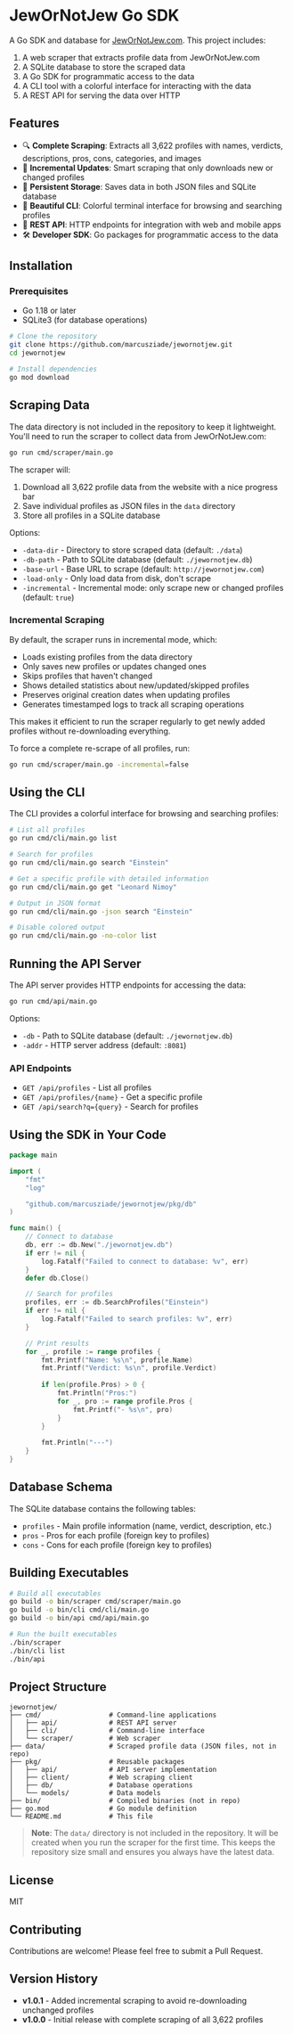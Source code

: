 # JewOrNotJew Go SDK

A Go SDK and database for [JewOrNotJew.com](http://jewornotjew.com). This project includes:

1. A web scraper that extracts profile data from JewOrNotJew.com
2. A SQLite database to store the scraped data
3. A Go SDK for programmatic access to the data
4. A CLI tool with a colorful interface for interacting with the data
5. A REST API for serving the data over HTTP

## Features

- 🔍 **Complete Scraping**: Extracts all 3,622 profiles with names, verdicts, descriptions, pros, cons, categories, and images
- 🔄 **Incremental Updates**: Smart scraping that only downloads new or changed profiles
- 💾 **Persistent Storage**: Saves data in both JSON files and SQLite database
- 🌈 **Beautiful CLI**: Colorful terminal interface for browsing and searching profiles
- 🚀 **REST API**: HTTP endpoints for integration with web and mobile apps
- 🛠️ **Developer SDK**: Go packages for programmatic access to the data

## Installation

### Prerequisites

- Go 1.18 or later
- SQLite3 (for database operations)

```bash
# Clone the repository
git clone https://github.com/marcusziade/jewornotjew.git
cd jewornotjew

# Install dependencies
go mod download
```

## Scraping Data

The data directory is not included in the repository to keep it lightweight. You'll need to run the scraper to collect data from JewOrNotJew.com:

```bash
go run cmd/scraper/main.go
```

The scraper will:
1. Download all 3,622 profile data from the website with a nice progress bar
2. Save individual profiles as JSON files in the `data` directory
3. Store all profiles in a SQLite database

Options:
- `-data-dir` - Directory to store scraped data (default: `./data`)
- `-db-path` - Path to SQLite database (default: `./jewornotjew.db`)
- `-base-url` - Base URL to scrape (default: `http://jewornotjew.com`)
- `-load-only` - Only load data from disk, don't scrape
- `-incremental` - Incremental mode: only scrape new or changed profiles (default: `true`)

### Incremental Scraping

By default, the scraper runs in incremental mode, which:
- Loads existing profiles from the data directory
- Only saves new profiles or updates changed ones
- Skips profiles that haven't changed
- Shows detailed statistics about new/updated/skipped profiles
- Preserves original creation dates when updating profiles
- Generates timestamped logs to track all scraping operations

This makes it efficient to run the scraper regularly to get newly added profiles without re-downloading everything.

To force a complete re-scrape of all profiles, run:

```bash
go run cmd/scraper/main.go -incremental=false
```

## Using the CLI

The CLI provides a colorful interface for browsing and searching profiles:

```bash
# List all profiles
go run cmd/cli/main.go list

# Search for profiles
go run cmd/cli/main.go search "Einstein"

# Get a specific profile with detailed information
go run cmd/cli/main.go get "Leonard Nimoy"

# Output in JSON format
go run cmd/cli/main.go -json search "Einstein"

# Disable colored output
go run cmd/cli/main.go -no-color list
```

## Running the API Server

The API server provides HTTP endpoints for accessing the data:

```bash
go run cmd/api/main.go
```

Options:
- `-db` - Path to SQLite database (default: `./jewornotjew.db`)
- `-addr` - HTTP server address (default: `:8081`)

### API Endpoints

- `GET /api/profiles` - List all profiles
- `GET /api/profiles/{name}` - Get a specific profile
- `GET /api/search?q={query}` - Search for profiles

## Using the SDK in Your Code

```go
package main

import (
	"fmt"
	"log"

	"github.com/marcusziade/jewornotjew/pkg/db"
)

func main() {
	// Connect to database
	db, err := db.New("./jewornotjew.db")
	if err != nil {
		log.Fatalf("Failed to connect to database: %v", err)
	}
	defer db.Close()

	// Search for profiles
	profiles, err := db.SearchProfiles("Einstein")
	if err != nil {
		log.Fatalf("Failed to search profiles: %v", err)
	}

	// Print results
	for _, profile := range profiles {
		fmt.Printf("Name: %s\n", profile.Name)
		fmt.Printf("Verdict: %s\n", profile.Verdict)
		
		if len(profile.Pros) > 0 {
			fmt.Println("Pros:")
			for _, pro := range profile.Pros {
				fmt.Printf("- %s\n", pro)
			}
		}
		
		fmt.Println("---")
	}
}
```

## Database Schema

The SQLite database contains the following tables:

- `profiles` - Main profile information (name, verdict, description, etc.)
- `pros` - Pros for each profile (foreign key to profiles)
- `cons` - Cons for each profile (foreign key to profiles)

## Building Executables

```bash
# Build all executables
go build -o bin/scraper cmd/scraper/main.go
go build -o bin/cli cmd/cli/main.go
go build -o bin/api cmd/api/main.go

# Run the built executables
./bin/scraper
./bin/cli list
./bin/api
```

## Project Structure

```
jewornotjew/
├── cmd/                 # Command-line applications
│   ├── api/             # REST API server
│   ├── cli/             # Command-line interface
│   └── scraper/         # Web scraper
├── data/                # Scraped profile data (JSON files, not in repo)
├── pkg/                 # Reusable packages
│   ├── api/             # API server implementation
│   ├── client/          # Web scraping client
│   ├── db/              # Database operations
│   └── models/          # Data models
├── bin/                 # Compiled binaries (not in repo)
├── go.mod               # Go module definition
└── README.md            # This file
```

> **Note**: The `data/` directory is not included in the repository. It will be created when you run the scraper for the first time. This keeps the repository size small and ensures you always have the latest data.

## License

MIT

## Contributing

Contributions are welcome! Please feel free to submit a Pull Request.

## Version History

- **v1.0.1** - Added incremental scraping to avoid re-downloading unchanged profiles
- **v1.0.0** - Initial release with complete scraping of all 3,622 profiles